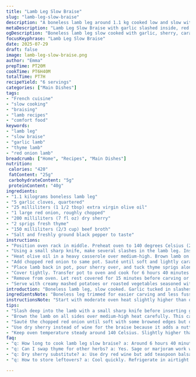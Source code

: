 ```yaml
---
title: "Lamb Leg Slow Braise"
slug: "lamb-leg-slow-braise"
description: "A boneless lamb leg around 1.1 kg cooked low and slow with herbs, garlic, and sherry. Oregano swapped for thyme, olive oil tweaked, and reduced cooking time by 20 minutes. Red onion replaces yellow with a splash of beef broth added. Intense flavors develop while the meat turns fall-apart tender. An easy, rustic dish needing minimal hands-on time, best served with herb mashed potatoes or roasted root vegetables."
metaDescription: "Lamb Leg Slow Braise with garlic slashed inside, red onion, dry sherry and thyme. Low oven, long cook time, tender meat falling away with rich braising liquid."
ogDescription: "Boneless lamb leg slow cooked with garlic, sherry, caramelized red onion, thyme and beef broth. Tender, rustic, full flavor, minimal hands-on time."
focusKeyphrase: "Lamb Leg Slow Braise"
date: 2025-07-29
draft: false
image: lamb-leg-slow-braise.png
author: "Emma"
prepTime: PT20M
cookTime: PT6H40M
totalTime: PT7H
recipeYield: "6 servings"
categories: ["Main Dishes"]
tags:
- "French cuisine"
- "slow cooking"
- "braising"
- "lamb recipes"
- "comfort food"
keywords:
- "lamb leg"
- "slow braise"
- "garlic lamb"
- "thyme lamb"
- "red onion lamb"
breadcrumb: ["Home", "Recipes", "Main Dishes"]
nutrition: 
 calories: "420"
 fatContent: "25g"
 carbohydrateContent: "5g"
 proteinContent: "40g"
ingredients:
- "1.1 kilograms boneless lamb leg"
- "5 garlic cloves, quartered"
- "25 milliliters (1 1/2 tbsp) extra virgin olive oil"
- "1 large red onion, roughly chopped"
- "200 milliliters (7 fl oz) dry sherry"
- "2 sprigs fresh thyme"
- "150 milliliters (2/3 cup) beef broth"
- "Salt and freshly ground black pepper to taste"
instructions:
- "Position oven rack in middle. Preheat oven to 140 degrees Celsius (285 Fahrenheit)."
- "Using a small sharp knife, make several slashes in the lamb leg. Insert garlic pieces deep inside."
- "Heat olive oil in a heavy casserole over medium-high. Brown lamb on all sides until golden. Season with salt and pepper. Remove lamb and set aside."
- "Add chopped red onion to same pot. Sauté until soft and lightly caramelized. Add beef broth and stir to deglaze browned bits."
- "Place lamb back in pot, pour sherry over, and tuck thyme sprigs alongside."
- "Cover tightly. Transfer pot to oven and cook for 6 hours 40 minutes. Meat should be tender, almost shredding."
- "Remove from oven. Let rest covered for 15 minutes before carving or shredding."
- "Serve with creamy mashed potatoes or roasted vegetables seasoned with fresh herbs."
introduction: "Boneless lamb leg, slow cooked. Garlic tucked in slashes. Red onion adds sharpness replacing yellow. Dry sherry instead of wine brings a nutty twist. Thyme sprigs swapped in place of rosemary. Beef broth deepens richness. Low oven, long time. Lamb melts into itself. The kitchen smells heady. No fuss, just wait. Perfect for lazy afternoons. Cook once, serve multiple times. Thick gravy clings to meat and spoon. A rustic feel, old world charm but modern simplicity. Mash or roasted roots with fresh herbs. Keep it rustic, rough edges intact. A dish that fills rooms and tables. The ritual of slow cooking, the reward at the end. Lamb, simple ingredients, minimal steps, maximum depth. In every bite, tender flesh, infused flavors. Set it and forget it kind of luxury. Slightly less heat, slightly less time. A little twist but mostly tradition. Warmth on plate. Comfort in cooking."
ingredientsNote: "Boneless leg trimmed for easier carving and less fuss with bones. Garlic cloves cut into quarters instead of halves to spread more evenly inside the meat. Extra virgin olive oil keeps flavors bright but cut from 2 tablespoons to 1 1/2 to prevent over-oiling. Red onion for a sharper bite that deepens when caramelized, swapping out yellow. Dry sherry replaces wine, lending a dry but nutty character to the braising liquid. A splash of beef broth adds extra umami and body, rounded by fresh thyme sprigs instead of rosemary to soften herb notes. Salt and pepper balanced carefully before searing. Ingredients kept simple, focusing on layering deep flavors through slow cooking rather than complexity."
instructionsNote: "Start with moderate oven heat slightly higher than original to reduce cooking by 20 minutes yet keep tenderness intact. Slice garlic thin and insert deep into meat slashes so flavor permeates in the long braise. Brown lamb fully on all sides for color and caramelized flavor notes before removing to rest briefly. Sauté onions in same pot until translucent and browned in spots to build flavor base. Deglaze with beef broth, scraping stuck bits to dissolve into liquid. Return lamb, pour sherry evenly, and add sprigs of fresh thyme tucked neatly beside meat to infuse aroma. Cover tightly to lock moisture. Slow cook in oven 6h40m, checking tenderness near end. Rest meat briefly after to let juices redistribute. Serve hot with creamy mashed spuds or roasted veggies tossed with chopped herbs for freshness. No stirring during cook — let the oven do its magic. Keep it simple, flavorful, hands-off."
tips:
- "Slash deep into the lamb with a small sharp knife before inserting garlic chunks. This lets garlic flavor seep fully into the meat during long cook. Use quarters not halves to spread flavor more evenly throughout. Garlic should be fresh to avoid bitter taste after long braise."
- "Brown the lamb on all sides over medium-high heat carefully. This caramelization adds layers of flavor. Don’t rush. Take your time to get rich golden color. Remove before onions go in. This layering builds complexity in the final dish."
- "Sauté the chopped red onion until soft with some browned edges but don’t burn. The sharpness softens and darkens giving a slightly sweet depth. Swap yellow onion for sharper bite and stronger character. Deglaze pan with beef broth scraping stuck bits releases intense umami flavor into braising liquid."
- "Use dry sherry instead of wine for the braise because it adds a nutty, dry, complex taste. Pour evenly over lamb and tuck fresh thyme sprigs beside to infuse herbal aroma slowly. Cover pot tightly to trap moisture and ensure tender, fall apart meat after nearly seven hours in oven."
- "Keep oven temperature steady around 140 Celsius. Slightly higher than traditional recipes reduces total time by 20 minutes while preserving tenderness. Do not stir while cooking. Rest meat covered after cooking to redistribute juices before serving. Serve with herb mashed potatoes or roasted root vegetables for contrasting textures and freshness."
faq:
- "q: How long to cook lamb leg slow braise? a: Around 6 hours 40 minutes at 140 Celsius. Low and slow method. Check tenderness near end. Meat should shred easily. Slight temp tweaks can cut time slightly but risk toughness."
- "q: Can I swap thyme for other herbs? a: Yes. Sage or marjoram work well. Each shifts herb profile. Rosemary is stronger so replacing with thyme softens flavor but sage adds earthier notes. Avoid overpowering herbs to keep lamb main focus."
- "q: Dry sherry substitute? a: Use dry red wine but add teaspoon balsamic vinegar for tang. Sherry has nutty dryness. Wine alternatives lack that. Balsamic approximates tangy depth. Avoid sweet or cooking sherry types as they change flavor balance."
- "q: How to store leftovers? a: Cool quickly. Refrigerate in airtight container up to 3 days. Can freeze for longer storage but texture may slightly change. Reheat gently in covered pan with some broth to keep moist. Avoid microwave drying meat out."

---
```

